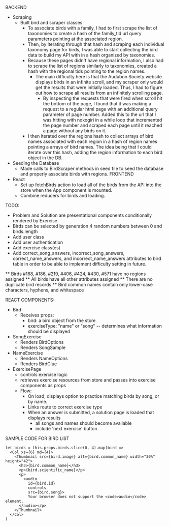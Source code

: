 BACKEND
* Scraping
  - Built bird and scraper classes
    - To associate birds with a family, I had to first scrape the list of taxonomies to create
      a hash of the family_tid url query parameters pointing at the associated region.
    - Then, by iterating through that hash and scraping each individual taxonomy page for birds,
      I was able to start collecting the bird data to build my API with in a hash organized by
      taxonomies.
    - Because these pages didn't have regional information, I also had to scrape the list of
      regions similarly to taxonomies, created a hash with the regional tids pointing to the
      region names.
      - The main difficulty here is that the Audubon Society website displays birds in an infinite
        scroll, and my scraper only would get the results that were initially loaded. Thus, I 
        had to figure out how to scrape all results from an infinitely scrolling page.
        - By inspecting the requests that were fired when scroll hit the bottom of the page, I
          found that it was making a request to a regular html page with an additional query 
          parameter of page number. Added this to the url that I was hitting with nokogiri in a 
          while loop that incremented the page number and scraped each page until it reached a 
          page without any birds on it.
    - I then iterated over the regions hash to collect arrays of bird names associated with each
      region in a hash of region names pointing a arrays of bird names. The idea being that I
      could iterate over this hash, adding the region information to each bird object in the DB.
* Seeding the Database
  - Made calls to BirdScraper methods in seed file to seed the database and properly associate
    birds with regions.
FRONTEND
* React
  - Set up fetchBirds action to load all of the birds from the API into the store when the 
    App component is mounted.
  - Combine reducers for birds and loading.



TODO:
- Problem and Solution are presentational components conditionally rendered by Exercise
- Birds can be selected by generation 4 random numbers between 0 and birds.length 
- Add user class
- Add user authentication
- Add exercise class(es)
- Add correct_song_answers, incorrect_song_answers, correct_name_answers, and 
  incorrect_name_answers attributes to bird table in order to be able to implement
  difficulty setting in future.

** Birds #168, #186, #219, #406, #424, #430, #571 have no regions assigned
** All birds have all other attributes assigned
** There are no duplicate bird records
** Bird common names contain only lower-case characters, hyphens, and whitespace

REACT COMPONENTS:
- Bird
  - Receives props:
    - bird: a bird object from the store
    - exerciseType: "name" or "song" -- determines what information should be displayed
- SongExercise
  - Renders BirdOptions
  - Renders SongSample
- NameExercise
  - Renders NameOptions
  - Renders BirdClue
- ExercisePage
  - controls exercise logic
  - retrieves exercise resources from store and passes into exercise components as props
  - Flow:
    - On load, displays option to practice matching birds by song, or by name.
    - Links route to correct exercise type
    - When an answer is submitted, a solution page is loaded that displays results
      - all songs and names should become available
      - include 'next exercise' button



SAMPLE CODE FOR BIRD LIST

    let birds = this.props.birds.slice(0, 4).map(bird =>
      <Col xs={6} md={4}>
        <Thumbnail src={bird.image} alt={bird.common_name} width="30%" height="42">
          <h3>{bird.common_name}</h3>
          <p>{bird.scientific_name}</p>
          <p>
            <audio
              id={bird.id}
              controls
              src={bird.song}>
              Your browser does not support the <code>audio</code> element.
          </audio></p>
        </Thumbnail>
      </Col>
    )